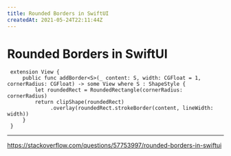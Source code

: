 ```yaml
---
title: Rounded Borders in SwiftUI
createdAt: 2021-05-24T22:11:44Z
---
```


# Rounded Borders in SwiftUI

```
 extension View {
     public func addBorder<S>(_ content: S, width: CGFloat = 1, cornerRadius: CGFloat) -> some View where S : ShapeStyle {
         let roundedRect = RoundedRectangle(cornerRadius: cornerRadius)
         return clipShape(roundedRect)
              .overlay(roundedRect.strokeBorder(content, lineWidth: width))
     }
 }
```
---
https://stackoverflow.com/questions/57753997/rounded-borders-in-swiftui